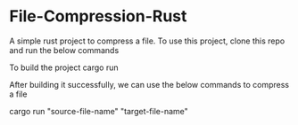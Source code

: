 # File-Compression-Rust

A simple rust project to compress a file. To use this project, clone this repo and run the below commands

To build the project
cargo run
<br>

After building it successfully, we can use the below commands to compress a file

cargo run "source-file-name" "target-file-name"
